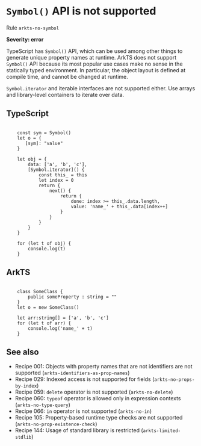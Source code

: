 #  ``Symbol()`` API is not supported

Rule ``arkts-no-symbol``

**Severity: error**

TypeScript has ``Symbol()`` API, which can be used among other things to generate
unique property names at runtime. ArkTS does not support ``Symbol()`` API
because its most popular use cases make no sense in the statically typed
environment. In particular, the object layout is defined at compile time,
and cannot be changed at runtime.

``Symbol.iterator`` and iterable interfaces are not supported either.
Use arrays and library-level containers to iterate over data.


## TypeScript


```

    const sym = Symbol()
    let o = {
       [sym]: "value"
    }

    let obj = {
        data: ['a', 'b', 'c'],
        [Symbol.iterator]() {
            const this_ = this
            let index = 0
            return {
                next() {
                    return {
                        done: index >= this_.data.length,
                        value: 'name_' + this_.data[index++]
                    }
                }
            }
        }
    }

    for (let t of obj) {
        console.log(t)
    }

```

## ArkTS


```

    class SomeClass {
        public someProperty : string = ""
    }
    let o = new SomeClass()

    let arr:string[] = ['a', 'b', 'c']
    for (let t of arr) {
        console.log('name_' + t)
    }

```

## See also

- Recipe 001:  Objects with property names that are not identifiers are not supported (``arkts-identifiers-as-prop-names``)
- Recipe 029:  Indexed access is not supported for fields (``arkts-no-props-by-index``)
- Recipe 059:  ``delete`` operator is not supported (``arkts-no-delete``)
- Recipe 060:  ``typeof`` operator is allowed only in expression contexts (``arkts-no-type-query``)
- Recipe 066:  ``in`` operator is not supported (``arkts-no-in``)
- Recipe 105:  Property-based runtime type checks are not supported (``arkts-no-prop-existence-check``)
- Recipe 144:  Usage of standard library is restricted (``arkts-limited-stdlib``)


